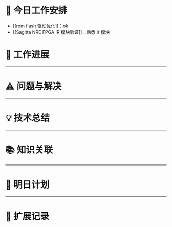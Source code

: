 



# **🔧 今日工作安排**
- [[rom flash 驱动优化]]：ok
- [[Sagitta NRE FPGA IR 模块验证]]：熟悉 ir 模块


# **📌 工作进展**


---

# **⚠️ 问题与解决**


---

# **💡 技术总结**


---

# **📚 知识关联**


---
# **📌 明日计划**


---

# **💬 扩展记录**



